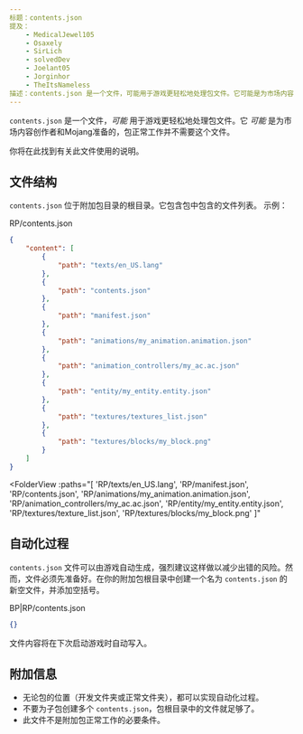 ```yaml
---
标题：contents.json
提及：
    - MedicalJewel105
    - Osaxely
    - SirLich
    - solvedDev
    - Joelant05
    - Jorginhor
    - TheItsNameless
描述：contents.json 是一个文件，可能用于游戏更轻松地处理包文件。它可能是为市场内容创作者和Mojang准备的，包正常工作并不需要这个文件。
---
```


`contents.json` 是一个文件，_可能_ 用于游戏更轻松地处理包文件。它 _可能_ 是为市场内容创作者和Mojang准备的，包正常工作并不需要这个文件。

你将在此找到有关此文件使用的说明。

## 文件结构

`contents.json` 位于附加包目录的根目录。它包含包中包含的文件列表。
示例：

<CodeHeader>RP/contents.json</CodeHeader>

```json
{
	"content": [
		{
			"path": "texts/en_US.lang"
		},
		{
			"path": "contents.json"
		},
		{
			"path": "manifest.json"
		},
		{
			"path": "animations/my_animation.animation.json"
		},
		{
			"path": "animation_controllers/my_ac.ac.json"
		},
		{
			"path": "entity/my_entity.entity.json"
		},
		{
			"path": "textures/textures_list.json"
		},
		{
			"path": "textures/blocks/my_block.png"
		}
	]
}
```

<FolderView
	:paths="[
    'RP/texts/en_US.lang',
    'RP/manifest.json',
    'RP/contents.json',
    'RP/animations/my_animation.animation.json',
    'RP/animation_controllers/my_ac.ac.json',
    'RP/entity/my_entity.entity.json',
    'RP/textures/texture_list.json',
    'RP/textures/blocks/my_block.png'
]"
> </FolderView>

## 自动化过程

`contents.json` 文件可以由游戏自动生成，强烈建议这样做以减少出错的风险。然而，文件必须先准备好。在你的附加包根目录中创建一个名为 `contents.json` 的新空文件，并添加空括号。

<CodeHeader>BP|RP/contents.json</CodeHeader>

```json
{}
```

文件内容将在下次启动游戏时自动写入。

## 附加信息

-   无论包的位置（开发文件夹或正常文件夹），都可以实现自动化过程。
-   不要为子包创建多个 `contents.json`，包根目录中的文件就足够了。
-   此文件不是附加包正常工作的必要条件。